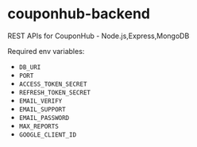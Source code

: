 # couponhub-backend

REST APIs for CouponHub - Node.js,Express,MongoDB

Required env variables:

- `DB_URI`
- `PORT`
- `ACCESS_TOKEN_SECRET`
- `REFRESH_TOKEN_SECRET`
- `EMAIL_VERIFY`
- `EMAIL_SUPPORT`
- `EMAIL_PASSWORD`
- `MAX_REPORTS`
- `GOOGLE_CLIENT_ID`

